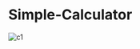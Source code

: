 # Simple-Calculator

![c1](https://github.com/Juhi-fernandes/Simple-Calculator/assets/141196879/dbcfbf6b-f1fe-4aba-91ae-88b7ab58c697)
